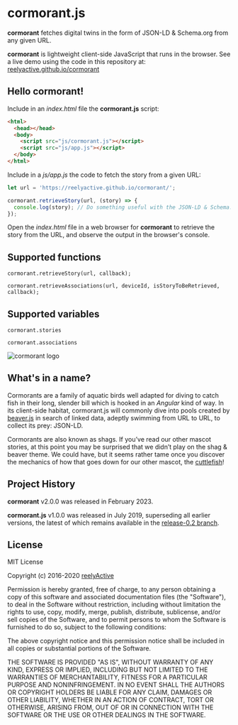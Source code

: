cormorant.js
============

__cormorant__ fetches digital twins in the form of JSON-LD & Schema.org from any given URL.

__cormorant__ is lightweight client-side JavaScript that runs in the browser.  See a live demo using the code in this repository at: [reelyactive.github.io/cormorant](https://reelyactive.github.io/cormorant)


Hello cormorant!
----------------

Include in an _index.html_ file the __cormorant.js__ script:

```html
<html>
  <head></head>
  <body>
    <script src="js/cormorant.js"></script>
    <script src="js/app.js"></script>
  </body>
</html>
```

Include in a _js/app.js_ the code to fetch the story from a given URL:

```javascript
let url = 'https://reelyactive.github.io/cormorant/';

cormorant.retrieveStory(url, (story) => {
  console.log(story); // Do something useful with the JSON-LD & Schema.org
});
```

Open the _index.html_ file in a web browser for __cormorant__ to retrieve the story from the URL, and observe the output in the browser's console.


Supported functions
-------------------

`cormorant.retrieveStory(url, callback);`

`cormorant.retrieveAssociations(url, deviceId, isStoryToBeRetrieved, callback);`


Supported variables
-------------------

`cormorant.stories`

`cormorant.associations`


![cormorant logo](https://reelyactive.github.io/cormorant/images/cormorant-bubble.png)


What's in a name?
-----------------

Cormorants are a family of aquatic birds well adapted for diving to catch fish in their long, slender bill which is hooked in an _Angular_ kind of way.  In its client-side habitat, cormorant.js will commonly dive into pools created by [beaver.js](https://github.com/reelyactive/beaver) in search of linked data, adeptly swimming from URL to URL, to collect its prey: JSON-LD.

Cormorants are also known as shags.  If you’ve read our other mascot stories, at this point you may be surprised that we didn’t play on the shag & beaver theme.  We could have, but it seems rather tame once you discover the mechanics of how that goes down for our other mascot, the [cuttlefish](https://github.com/reelyactive/cuttlefish)!


Project History
---------------

__cormorant__ v2.0.0 was released in February 2023.

__cormorant.js__ v1.0.0 was released in July 2019, superseding all earlier versions, the latest of which remains available in the [release-0.2 branch](https://github.com/reelyactive/cormorant/tree/release-0.2).


License
-------

MIT License

Copyright (c) 2016-2020 [reelyActive](https://www.reelyactive.com)

Permission is hereby granted, free of charge, to any person obtaining a copy of this software and associated documentation files (the "Software"), to deal in the Software without restriction, including without limitation the rights to use, copy, modify, merge, publish, distribute, sublicense, and/or sell copies of the Software, and to permit persons to whom the Software is furnished to do so, subject to the following conditions:

The above copyright notice and this permission notice shall be included in all copies or substantial portions of the Software.

THE SOFTWARE IS PROVIDED "AS IS", WITHOUT WARRANTY OF ANY KIND, EXPRESS OR
IMPLIED, INCLUDING BUT NOT LIMITED TO THE WARRANTIES OF MERCHANTABILITY,
FITNESS FOR A PARTICULAR PURPOSE AND NONINFRINGEMENT. IN NO EVENT SHALL THE
AUTHORS OR COPYRIGHT HOLDERS BE LIABLE FOR ANY CLAIM, DAMAGES OR OTHER
LIABILITY, WHETHER IN AN ACTION OF CONTRACT, TORT OR OTHERWISE, ARISING FROM,
OUT OF OR IN CONNECTION WITH THE SOFTWARE OR THE USE OR OTHER DEALINGS IN
THE SOFTWARE.
